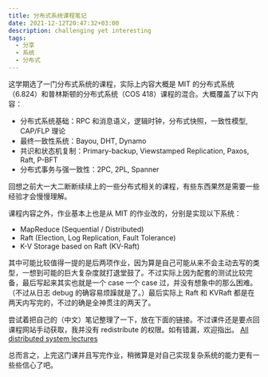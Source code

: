 ```yaml
---
title: 分布式系统课程笔记
date: 2021-12-12T20:47:32+03:00
description: challenging yet interesting
tags:
  - 分享
  - 系统
  - 分布式
---
```


这学期选了一门分布式系统的课程，实际上内容大概是 MIT 的分布式系统（6.824）和普林斯顿的分布式系统（COS 418）课程的混合。大概覆盖了以下内容：
* 分布式系统基础：RPC 和消息语义，逻辑时钟，分布式快照，一致性模型, CAP/FLP 理论
* 最终一致性系统：Bayou, DHT, Dynamo
* 共识和状态机复制：Primary-backup, Viewstamped Replication, Paxos, Raft, P-BFT
* 分布式事务与强一致性：2PC, 2PL, Spanner

回想之前大一大二断断续续上的一些分布式相关的课程，有些东西果然是需要一些经验才会慢慢理解。

课程内容之外，作业基本上也是从 MIT 的作业改的，分别是实现以下系统：
* MapReduce (Sequential / Distributed)
* Raft (Election, Log Replication, Fault Tolerance)
* K-V Storage based on Raft (KV-Raft)

其中可能比较值得一提的是后两项作业，因为算是自己可能从来不会主动去写的类型，一想到可能的巨大复杂度就打退堂鼓了。不过实际上因为配套的测试比较完备，最后写起来其实也就是一个 case 一个 case 过，并没有想象中的那么困难。（不过从日志 debug 的确容易烦躁就是了。）最后实际上 Raft 和 KVRaft 都是在两天内写完的，不过的确是全神贯注的两天了。

尝试着把自己的（中文）笔记整理了一下，放在下面的链接。不过课件还是要点回课程网站手动获取，我并没有 redistribute 的权限。如有错漏，欢迎指出。
[All distributed system lectures](https://nekonull.me/distsys_notes/#/page/all%20distributed%20system%20lectures)

总而言之，上完这门课并且写完作业，稍微算是对自己实现复杂系统的能力更有一些些信心了吧。
